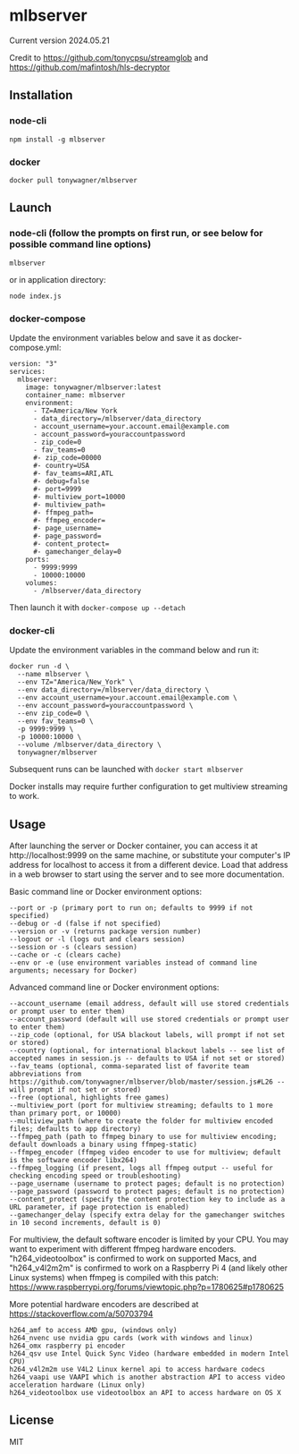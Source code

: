# mlbserver

Current version 2024.05.21

Credit to https://github.com/tonycpsu/streamglob and https://github.com/mafintosh/hls-decryptor

## Installation

### node-cli
```
npm install -g mlbserver
```

### docker
```
docker pull tonywagner/mlbserver
```


## Launch

### node-cli (follow the prompts on first run, or see below for possible command line options)
```
mlbserver
```
or in application directory:
```
node index.js
```

### docker-compose
Update the environment variables below and save it as docker-compose.yml:
```
version: "3"
services:
  mlbserver:
    image: tonywagner/mlbserver:latest
    container_name: mlbserver
    environment:
      - TZ=America/New York
      - data_directory=/mlbserver/data_directory
      - account_username=your.account.email@example.com
      - account_password=youraccountpassword
      - zip_code=0
      - fav_teams=0
      #- zip_code=00000
      #- country=USA
      #- fav_teams=ARI,ATL
      #- debug=false
      #- port=9999
      #- multiview_port=10000
      #- multiview_path=
      #- ffmpeg_path=
      #- ffmpeg_encoder=
      #- page_username=
      #- page_password=
      #- content_protect=
      #- gamechanger_delay=0
    ports:
      - 9999:9999
      - 10000:10000
    volumes:
      - /mlbserver/data_directory
```
Then launch it with ```docker-compose up --detach```

### docker-cli
Update the environment variables in the command below and run it:
```
docker run -d \
  --name mlbserver \
  --env TZ="America/New_York" \
  --env data_directory=/mlbserver/data_directory \
  --env account_username=your.account.email@example.com \
  --env account_password=youraccountpassword \
  --env zip_code=0 \
  --env fav_teams=0 \
  -p 9999:9999 \
  -p 10000:10000 \
  --volume /mlbserver/data_directory \
  tonywagner/mlbserver
```
Subsequent runs can be launched with ```docker start mlbserver```

Docker installs may require further configuration to get multiview streaming to work.


## Usage

After launching the server or Docker container, you can access it at http://localhost:9999 on the same machine, or substitute your computer's IP address for localhost to access it from a different device. Load that address in a web browser to start using the server and to see more documentation.

Basic command line or Docker environment options:

```
--port or -p (primary port to run on; defaults to 9999 if not specified)
--debug or -d (false if not specified)
--version or -v (returns package version number)
--logout or -l (logs out and clears session)
--session or -s (clears session)
--cache or -c (clears cache)
--env or -e (use environment variables instead of command line arguments; necessary for Docker)
```

Advanced command line or Docker environment options:

```
--account_username (email address, default will use stored credentials or prompt user to enter them)
--account_password (default will use stored credentials or prompt user to enter them)
--zip_code (optional, for USA blackout labels, will prompt if not set or stored)
--country (optional, for international blackout labels -- see list of accepted names in session.js -- defaults to USA if not set or stored)
--fav_teams (optional, comma-separated list of favorite team abbreviations from https://github.com/tonywagner/mlbserver/blob/master/session.js#L26 -- will prompt if not set or stored)
--free (optional, highlights free games)
--multiview_port (port for multiview streaming; defaults to 1 more than primary port, or 10000)
--multiview_path (where to create the folder for multiview encoded files; defaults to app directory)
--ffmpeg_path (path to ffmpeg binary to use for multiview encoding; default downloads a binary using ffmpeg-static)
--ffmpeg_encoder (ffmpeg video encoder to use for multiview; default is the software encoder libx264)
--ffmpeg_logging (if present, logs all ffmpeg output -- useful for checking encoding speed or troubleshooting)
--page_username (username to protect pages; default is no protection)
--page_password (password to protect pages; default is no protection)
--content_protect (specify the content protection key to include as a URL parameter, if page protection is enabled)
--gamechanger_delay (specify extra delay for the gamechanger switches in 10 second increments, default is 0)
```

For multiview, the default software encoder is limited by your CPU. You may want to experiment with different ffmpeg hardware encoders. "h264_videotoolbox" is confirmed to work on supported Macs, and "h264_v4l2m2m" is confirmed to work on a Raspberry Pi 4 (and likely other Linux systems) when ffmpeg is compiled with this patch: https://www.raspberrypi.org/forums/viewtopic.php?p=1780625#p1780625

More potential hardware encoders are described at https://stackoverflow.com/a/50703794

```
h264_amf to access AMD gpu, (windows only)
h264_nvenc use nvidia gpu cards (work with windows and linux)
h264_omx raspberry pi encoder
h264_qsv use Intel Quick Sync Video (hardware embedded in modern Intel CPU)
h264_v4l2m2m use V4L2 Linux kernel api to access hardware codecs
h264_vaapi use VAAPI which is another abstraction API to access video acceleration hardware (Linux only)
h264_videotoolbox use videotoolbox an API to access hardware on OS X
```

## License

MIT
